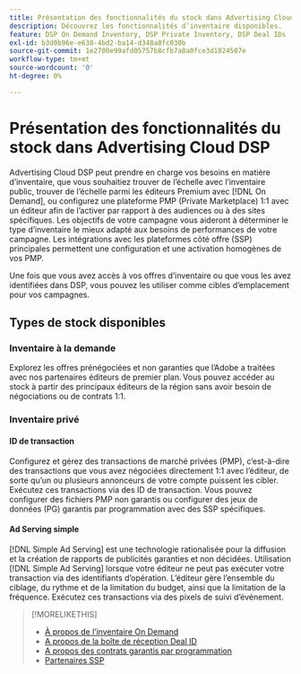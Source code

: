 ```yaml
---
title: Présentation des fonctionnalités du stock dans Advertising Cloud DSP
description: Découvrez les fonctionnalités d’inventaire disponibles.
feature: DSP On Demand Inventory, DSP Private Inventory, DSP Deal IDs
exl-id: b3d0b96e-e638-4bd2-ba14-d348a8fc030b
source-git-commit: 1e2700e99afd05757b8cfb7a8a0fce3d1824507e
workflow-type: tm+mt
source-wordcount: '0'
ht-degree: 0%

---
```


# Présentation des fonctionnalités du stock dans Advertising Cloud DSP

Advertising Cloud DSP peut prendre en charge vos besoins en matière d’inventaire, que vous souhaitiez trouver de l’échelle avec l’inventaire public, trouver de l’échelle parmi les éditeurs Premium avec [!DNL On Demand], ou configurez une plateforme PMP (Private Marketplace) 1:1 avec un éditeur afin de l’activer par rapport à des audiences ou à des sites spécifiques. Les objectifs de votre campagne vous aideront à déterminer le type d’inventaire le mieux adapté aux besoins de performances de votre campagne. Les intégrations avec les plateformes côté offre (SSP) principales permettent une configuration et une activation homogènes de vos PMP.

Une fois que vous avez accès à vos offres d’inventaire ou que vous les avez identifiées dans DSP, vous pouvez les utiliser comme cibles d’emplacement pour vos campagnes.

## Types de stock disponibles

### Inventaire à la demande

Explorez les offres prénégociées et non garanties que l’Adobe a traitées avec nos partenaires éditeurs de premier plan. Vous pouvez accéder au stock à partir des principaux éditeurs de la région sans avoir besoin de négociations ou de contrats 1:1.

### Inventaire privé

#### ID de transaction

Configurez et gérez des transactions de marché privées (PMP), c’est-à-dire des transactions que vous avez négociées directement 1:1 avec l’éditeur, de sorte qu’un ou plusieurs annonceurs de votre compte puissent les cibler. Exécutez ces transactions via des ID de transaction. Vous pouvez configurer des fichiers PMP non garantis ou configurer des jeux de données (PG) garantis par programmation avec des SSP spécifiques.

#### Ad Serving simple

[!DNL Simple Ad Serving] est une technologie rationalisée pour la diffusion et la création de rapports de publicités garanties et non décidées. Utilisation [!DNL Simple Ad Serving] lorsque votre éditeur ne peut pas exécuter votre transaction via des identifiants d’opération. L’éditeur gère l’ensemble du ciblage, du rythme et de la limitation du budget, ainsi que la limitation de la fréquence. Exécutez ces transactions via des pixels de suivi d’événement.

>[!MORELIKETHIS]
>
>* [À propos de l’inventaire On Demand](on-demand-inventory-about.md)
>* [A propos de la boîte de réception Deal ID](deal-id-inbox-about.md)
>* [A propos des contrats garantis par programmation](programmatic-guaranteed-about.md)
>* [Partenaires SSP](ssp-partners.md)

<!-- >* [About Private Inventory](private-inventory-about.md) -->
